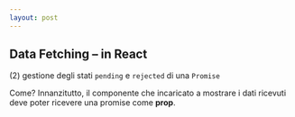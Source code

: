 ```yaml
---
layout: post
---
```


## Data Fetching – in React
(2) gestione degli stati `pending` e `rejected` di una `Promise`

Come? Innanzitutto, il componente che incaricato a mostrare i dati ricevuti deve poter ricevere una promise come **prop**.